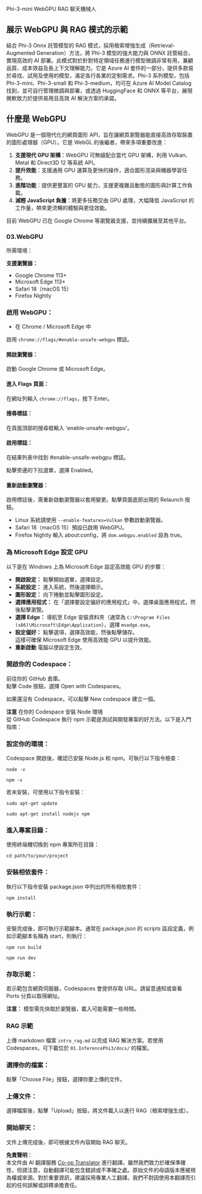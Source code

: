 <!--
CO_OP_TRANSLATOR_METADATA:
{
  "original_hash": "4aac6b8a5dcbbe9a32b47be30340cac2",
  "translation_date": "2025-07-16T17:14:02+00:00",
  "source_file": "code/08.RAG/rag_webgpu_chat/README.md",
  "language_code": "hk"
}
-->
Phi-3-mini WebGPU RAG 聊天機械人

## 展示 WebGPU 與 RAG 模式的示範
結合 Phi-3 Onnx 託管模型的 RAG 模式，採用檢索增強生成（Retrieval-Augmented Generation）方法，將 Phi-3 模型的強大能力與 ONNX 託管結合，實現高效的 AI 部署。此模式對於針對特定領域任務進行模型微調非常有用，兼顧品質、成本效益及長上下文理解能力。它是 Azure AI 套件的一部分，提供多款易於尋找、試用及使用的模型，滿足各行各業的定制需求。Phi-3 系列模型，包括 Phi-3-mini、Phi-3-small 和 Phi-3-medium，均可在 Azure AI Model Catalog 找到，並可自行管理微調與部署，或透過 HuggingFace 和 ONNX 等平台，展現微軟致力於提供易用且高效 AI 解決方案的承諾。

## 什麼是 WebGPU
WebGPU 是一個現代化的網頁圖形 API，旨在讓網頁瀏覽器能直接高效存取裝置的圖形處理器（GPU）。它是 WebGL 的後繼者，帶來多項重要改進：

1. **支援現代 GPU 架構**：WebGPU 可無縫配合當代 GPU 架構，利用 Vulkan、Metal 和 Direct3D 12 等系統 API。
2. **提升效能**：支援通用 GPU 運算及更快的操作，適合圖形渲染與機器學習任務。
3. **進階功能**：提供更豐富的 GPU 能力，支援更複雜且動態的圖形與計算工作負載。
4. **減輕 JavaScript 負擔**：將更多任務交由 GPU 處理，大幅降低 JavaScript 的工作量，帶來更流暢的體驗與更佳效能。

目前 WebGPU 已在 Google Chrome 等瀏覽器支援，並持續擴展至其他平台。

### 03.WebGPU
所需環境：

**支援瀏覽器：**  
- Google Chrome 113+  
- Microsoft Edge 113+  
- Safari 18（macOS 15）  
- Firefox Nightly

### 啟用 WebGPU：

- 在 Chrome / Microsoft Edge 中

啟用 `chrome://flags/#enable-unsafe-webgpu` 標誌。

#### 開啟瀏覽器：
啟動 Google Chrome 或 Microsoft Edge。

#### 進入 Flags 頁面：
在網址列輸入 `chrome://flags`，按下 Enter。

#### 搜尋標誌：
在頁面頂部的搜尋框輸入 'enable-unsafe-webgpu'。

#### 啟用標誌：
在結果列表中找到 #enable-unsafe-webgpu 標誌。

點擊旁邊的下拉選單，選擇 Enabled。

#### 重新啟動瀏覽器：

啟用標誌後，需重新啟動瀏覽器以套用變更。點擊頁面底部出現的 Relaunch 按鈕。

- Linux 系統請使用 `--enable-features=Vulkan` 參數啟動瀏覽器。  
- Safari 18（macOS 15）預設已啟用 WebGPU。  
- Firefox Nightly 輸入 about:config，將 `dom.webgpu.enabled` 設為 true。

### 為 Microsoft Edge 設定 GPU

以下是在 Windows 上為 Microsoft Edge 設定高效能 GPU 的步驟：

- **開啟設定：** 點擊開始選單，選擇設定。  
- **系統設定：** 進入系統，然後選擇顯示。  
- **圖形設定：** 向下捲動並點擊圖形設定。  
- **選擇應用程式：** 在「選擇要設定偏好的應用程式」中，選擇桌面應用程式，然後點擊瀏覽。  
- **選擇 Edge：** 導航至 Edge 安裝資料夾（通常為 `C:\Program Files (x86)\Microsoft\Edge\Application`），選擇 `msedge.exe`。  
- **設定偏好：** 點擊選項，選擇高效能，然後點擊儲存。  
這樣可確保 Microsoft Edge 使用高效能 GPU 以提升效能。  
- **重新啟動** 電腦以使設定生效。

### 開啟你的 Codespace：
前往你的 GitHub 倉庫。  
點擊 Code 按鈕，選擇 Open with Codespaces。

如果還沒有 Codespace，可以點擊 New codespace 建立一個。

**注意** 在你的 Codespace 安裝 Node 環境  
從 GitHub Codespace 執行 npm 示範是測試與開發專案的好方法。以下是入門指南：

### 設定你的環境：
Codespace 開啟後，確認已安裝 Node.js 和 npm。可執行以下指令檢查：  
```
node -v
```  
```
npm -v
```

若未安裝，可使用以下指令安裝：  
```
sudo apt-get update
```  
```
sudo apt-get install nodejs npm
```

### 進入專案目錄：
使用終端機切換到 npm 專案所在目錄：  
```
cd path/to/your/project
```

### 安裝相依套件：
執行以下指令安裝 package.json 中列出的所有相依套件：

```
npm install
```

### 執行示範：
安裝完成後，即可執行示範腳本。通常在 package.json 的 scripts 區段定義，例如示範腳本名稱為 start，則執行：

```
npm run build
```  
```
npm run dev
```

### 存取示範：
若示範包含網頁伺服器，Codespaces 會提供存取 URL。請留意通知或查看 Ports 分頁以取得網址。

**注意：** 模型需先快取於瀏覽器，載入可能需要一些時間。

### RAG 示範
上傳 markdown 檔案 `intro_rag.md` 以完成 RAG 解決方案。若使用 Codespaces，可下載位於 `01.InferencePhi3/docs/` 的檔案。

### 選擇你的檔案：
點擊「Choose File」按鈕，選擇你要上傳的文件。

### 上傳文件：
選擇檔案後，點擊「Upload」按鈕，將文件載入以進行 RAG（檢索增強生成）。

### 開始聊天：
文件上傳完成後，即可根據文件內容開始 RAG 聊天。

**免責聲明**：  
本文件由 AI 翻譯服務 [Co-op Translator](https://github.com/Azure/co-op-translator) 進行翻譯。雖然我們致力於確保準確性，但請注意，自動翻譯可能包含錯誤或不準確之處。原始文件的母語版本應被視為權威來源。對於重要資訊，建議採用專業人工翻譯。我們不對因使用本翻譯而引起的任何誤解或誤釋承擔責任。